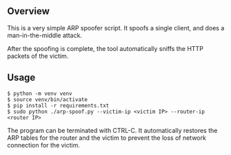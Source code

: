 ## Overview 

This is a very simple ARP spoofer script. It spoofs a single client, and does a man-in-the-middle attack.

After the spoofing is complete, the tool automatically sniffs the HTTP packets of the victim.

## Usage

```
$ python -m venv venv
$ source venv/bin/activate
$ pip install -r requirements.txt
$ sudo python ./arp-spoof.py --victim-ip <victim IP> --router-ip <router IP>
```

The program can be terminated with CTRL-C.
It automatically restores the ARP tables for the router and the victim to prevent the loss of network connection for the victim.
